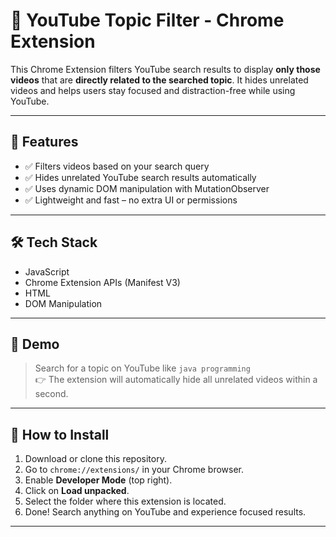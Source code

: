 # 🎯 YouTube Topic Filter - Chrome Extension

This Chrome Extension filters YouTube search results to display **only those videos** that are **directly related to the searched topic**. It hides unrelated videos and helps users stay focused and distraction-free while using YouTube.

---

## 🚀 Features

- ✅ Filters videos based on your search query
- ✅ Hides unrelated YouTube search results automatically
- ✅ Uses dynamic DOM manipulation with MutationObserver
- ✅ Lightweight and fast – no extra UI or permissions

---

## 🛠️ Tech Stack

- JavaScript
- Chrome Extension APIs (Manifest V3)
- HTML
- DOM Manipulation

---

## 📸 Demo

> Search for a topic on YouTube like `java programming`  
> 👉 The extension will automatically hide all unrelated videos within a second.

---

## 🧩 How to Install

1. Download or clone this repository.
2. Go to `chrome://extensions/` in your Chrome browser.
3. Enable **Developer Mode** (top right).
4. Click on **Load unpacked**.
5. Select the folder where this extension is located.
6. Done! Search anything on YouTube and experience focused results.

---


